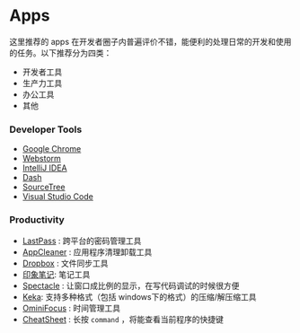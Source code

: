 # Apps

这里推荐的 apps 在开发者圈子内普遍评价不错，能便利的处理日常的开发和使用的任务。以下推荐分为四类：
* 开发者工具
* 生产力工具
* 办公工具
* 其他

### Developer Tools
- [Google Chrome](https://www.google.com/intl/en/chrome/browser/)
- [Webstorm](https://www.jetbrains.com/webstorm/)
- [IntelliJ IDEA](https://www.jetbrains.com/idea/)
- [Dash](http://kapeli.com/dash)
- [SourceTree](https://www.sourcetreeapp.com/)
- [Visual Studio Code](https://code.visualstudio.com)


### Productivity
- [LastPass](https://helpdesk.lastpass.com/zh/mac-app/) : 跨平台的密码管理工具
- [AppCleaner](https://freemacsoft.net/appcleaner/) : 应用程序清理卸载工具
- [Dropbox](https://www.dropbox.com/) : 文件同步工具
- [印象笔记](https://itunes.apple.com/cn/app/id1356055347): 笔记工具
- [Spectacle](http://spectacleapp.com/) : 让窗口成比例的显示，在写代码调试的时候很方便
- [Keka](https://www.keka.io/zh-cn/): 支持多种格式（包括 windows下的格式）的压缩/解压缩工具
- [OminiFocus](https://www.omnigroup.com/omnifocus) : 时间管理工具
- [CheatSheet](http://www.grandtotal.biz/CheatSheet/) : 长按 `command` ，将能查看当前程序的快捷键